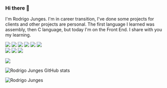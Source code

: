 ### Hi there 👋

I'm Rodrigo Junges. 
I'm in career transition, I've done some projects for clients and other projects are personal. 
The first language I learned was assembly, then C language, but today I'm on the Front End. 
I share with you my learning.

<img src="https://img.shields.io/badge/GitHub-100000?style=for-the-badge&logo=github&logoColor=white" /> <img src="https://img.shields.io/badge/HTML5-E34F26?style=for-the-badge&logo=html5&logoColor=white"> <img src="https://img.shields.io/badge/CSS3-1572B6?style=for-the-badge&logo=css3&logoColor=white"> <img src="https://img.shields.io/badge/JavaScript-F7DF1E?style=for-the-badge&logo=javascript&logoColor=black"> <img src="https://img.shields.io/badge/C-00599C?style=for-the-badge&logo=c&logoColor=white">	<img src="https://img.shields.io/badge/Google%20Analytics-E37400?style=for-the-badge&logo=google%20analytics&logoColor=white">	
<img src="https://img.shields.io/badge/Adobe%20Creative%20Cloud-DA1F26?style=for-the-badge&logo=Adobe%20Creative%20Cloud&logoColor=white"> <img src="https://img.shields.io/badge/PHP-777BB4?style=for-the-badge&logo=php&logoColor=white">	<img src="https://img.shields.io/badge/Microsoft_Edge-0078D7?style=for-the-badge&logo=Microsoft-edge&logoColor=white">

<a href="https://www.linkedin.com/in/rodrigojunges1/" _blank><img src="https://img.shields.io/badge/LinkedIn-0077B5?style=for-the-badge&logo=linkedin&logoColor=white"></a>


![Rodrigo Junges GitHub stats](https://github-readme-stats.vercel.app/api?username=rodrigojunges&show_icons=true&theme=transparent)

![Rodrigo Junges](https://github-readme-stats.vercel.app/api/top-langs/?username=rodrigojunges&hide_progress=true)


<!--
**RodrigoJunges/RodrigoJunges** is a ✨ _special_ ✨ repository because its `README.md` (this file) appears on your GitHub profile.

![Rodrigo Junges GitHub stats](https://github-readme-stats.vercel.app/api?username=rodrigojunges&show_icons=true&theme=transparent)


Here are some ideas to get you started:

- 🔭 I’m currently working on ...
- 🌱 I’m currently learning ...
- 👯 I’m looking to collaborate on ...
- 🤔 I’m looking for help with ...
- 💬 Ask me about ...
- 📫 How to reach me: ...
- 😄 Pronouns: ...
- ⚡ Fun fact: ...
-->
